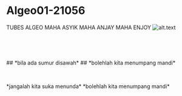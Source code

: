 # Algeo01-21056
TUBES ALGEO MAHA ASYIK MAHA ANJAY MAHA ENJOY
![alt.text](https://github.com/egijago/-/blob/main/WhatsApp%20Image%202022-09-25%20at%2020.41.47.jpeg)
<p>&nbsp;</p>
<p>&nbsp;</p>
## *bila ada sumur disawah*
## *bolehlah kita menumpang mandi*
<p>&nbsp;</p>
*jangalah kita suka menunda*
*bolehlah kita menumpang mandi*
